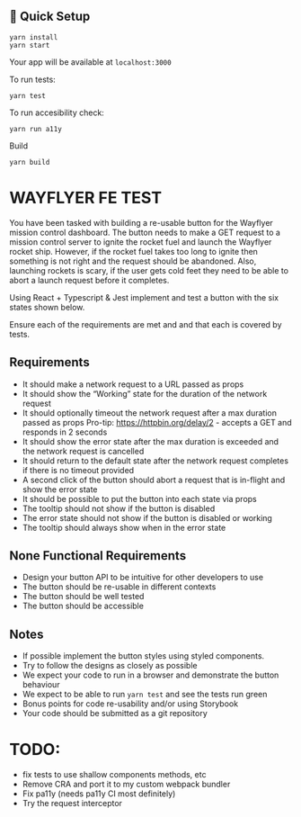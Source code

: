 
## 🚀 Quick Setup

```
yarn install
yarn start
```

Your app will be available at `localhost:3000`

To run tests:

```
yarn test
```

To run accesibility check:

```
yarn run a11y
```

Build
```
yarn build
```

# WAYFLYER FE TEST

You have been tasked with building a re-usable button for the Wayflyer mission control dashboard. 
The button needs to make a GET request to a mission control server to ignite the rocket fuel and launch the Wayflyer rocket ship. However, if the rocket fuel takes too long to ignite then something is not right and the request should be abandoned. Also, launching rockets is scary, if the user gets cold feet they need to be able to abort a launch request before it completes.

Using React + Typescript & Jest implement and test a button with the six states shown below.

Ensure each of the requirements are met and and that each is covered by tests.

## Requirements
- It should make a network request to a URL passed as props
- It should show the “Working” state for the duration of the network request
- It should optionally timeout the network request after a max duration passed as props 
    Pro-tip: https://httpbin.org/delay/2 - accepts a GET and responds in 2 seconds
- It should show the error state after the max duration is exceeded and the network request is cancelled
- It should return to the default state after the network request completes if there is no timeout provided
- A second click of the button should abort a request that is in-flight and show the error state
- It should be possible to put the button into each state via props
- The tooltip should not show if the button is disabled
- The error state should not show if the button is disabled or working
- The tooltip should always show when in the error state

## None Functional Requirements
- Design your button API to be intuitive for other developers to use
- The button should be re-usable in different contexts
- The button should be well tested
- The button should be accessible

## Notes
- If possible implement the button styles using styled components.
- Try to follow the designs as closely as possible
- We expect your code to run in a browser and demonstrate the button behaviour
- We expect to be able to run `yarn test` and see the tests run green
- Bonus points for code re-usability and/or using Storybook
- Your code should be submitted as a git repository

# TODO:
- fix tests to use shallow components methods, etc
- Remove CRA and port it to my custom webpack bundler
- Fix pa11y (needs pa11y CI most definitely)
- Try the request interceptor